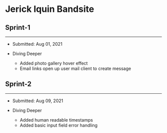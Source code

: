 # Jerick Iquin Bandsite

## Sprint-1
---
- Submitted: Aug 01, 2021

- Diving Deeper
    * Added photo gallery hover effect
    * Email links open up user mail client to create message

## Sprint-2
---
- Submitted: Aug 09, 2021

- Diving Deeper
    * Added human readable timestamps
    * Added basic input field error handling
    